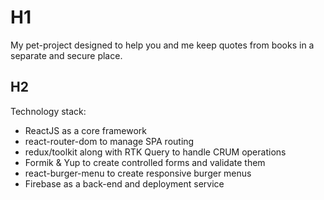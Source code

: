 # H1
My pet-project designed to help you and me keep quotes from books in a separate and secure place.

## H2
Technology stack:
- ReactJS as a core framework
- react-router-dom to manage SPA routing
- redux/toolkit along with RTK Query to handle CRUM operations
- Formik & Yup to create controlled forms and validate them
- react-burger-menu to create responsive burger menus
- Firebase as a back-end and deployment service
